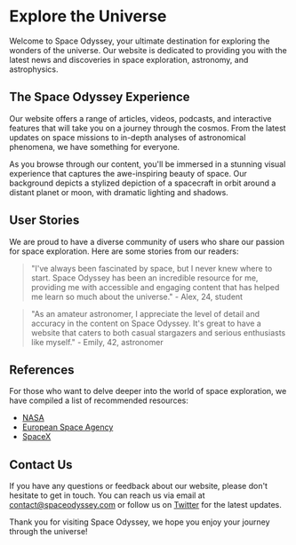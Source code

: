 <!--font:Poppins-->

# Explore the Universe

Welcome to Space Odyssey, your ultimate destination for exploring the wonders of the universe. Our website is dedicated to providing you with the latest news and discoveries in space exploration, astronomy, and astrophysics.

## The Space Odyssey Experience

Our website offers a range of articles, videos, podcasts, and interactive features that will take you on a journey through the cosmos. From the latest updates on space missions to in-depth analyses of astronomical phenomena, we have something for everyone.

As you browse through our content, you'll be immersed in a stunning visual experience that captures the awe-inspiring beauty of space. Our background depicts a stylized depiction of a spacecraft in orbit around a distant planet or moon, with dramatic lighting and shadows.

## User Stories

We are proud to have a diverse community of users who share our passion for space exploration. Here are some stories from our readers:

> "I've always been fascinated by space, but I never knew where to start. Space Odyssey has been an incredible resource for me, providing me with accessible and engaging content that has helped me learn so much about the universe." - Alex, 24, student

> "As an amateur astronomer, I appreciate the level of detail and accuracy in the content on Space Odyssey. It's great to have a website that caters to both casual stargazers and serious enthusiasts like myself." - Emily, 42, astronomer

## References

For those who want to delve deeper into the world of space exploration, we have compiled a list of recommended resources:

-   [NASA](#nasa)
-   [European Space Agency](#esa)
-   [SpaceX](#spacex)

## Contact Us

If you have any questions or feedback about our website, please don't hesitate to get in touch. You can reach us via email at [contact@spaceodyssey.com](mailto:contact@spaceodyssey.com) or follow us on [Twitter](#twitter) for the latest updates.

Thank you for visiting Space Odyssey, we hope you enjoy your journey through the universe!

<!--

Write me content for website with wallpaper which alt text is:

"A stylized depiction of a spacecraft in orbit around a distant planet or moon, with dramatic lighting and shadows."

The name/title of the page should not be 1:1 copy of the alt text but rather a real content of the website which is using this wallpaper.

- Use markdown format
- Start with heading
- Heading should be short and concise
- The content should look like a real website
- The website should not be about the wallpaper, wallpaper is just a related background
- Heading should be contain work "wallpaper" or "background"
- Include real sections like references, contact, user stories, etc. use things relevant to the page purpose.
- Feel free to use structure like headings, bullets, numbering, blockquotes, paragraphs, horizontal lines, etc.
- You can use formatting like bold or _italic_
- You can include UTF-8 emojis
- Links should be only #hash anchors (and you can refer to the document itself)
- Do not include images


---


# Space Odyssey Wallpaper

Welcome to our website dedicated to exploring the wonders of space! Our Space Odyssey Wallpaper sets the tone for an out-of-this-world experience as you browse through our content.

## About Us

We are a team of passionate space enthusiasts who aim to share our knowledge and fascination with the universe. Our website offers a range of articles, videos, and podcasts that cover topics such as astronomy, space exploration, and the latest discoveries in the field.

## User Stories

Our readers come from all walks of life, from amateur stargazers to professional astronomers. Here are some stories from our users:

> "I love visiting this website to learn about the latest space missions and discoveries. The Space Odyssey Wallpaper is a great addition to the site, it really captures the sense of adventure and exploration that I feel when I look up at the night sky." - John, 28, student

> "As a teacher, I use this website to inspire my students to learn more about science and space. The wallpaper creates a fantastic backdrop for our lessons and discussions, and the content is always informative and engaging." - Sarah, 35, educator

## References

For those who want to delve deeper into the world of space exploration, we have compiled a list of recommended resources:

- [NASA](#nasa)
- [SpaceX](#spacex)
- [European Space Agency](#esa)

## Contact Us

If you have any questions or feedback about our website, please don't hesitate to get in touch. You can reach us via email at [contact@spaceodyssey.com](mailto:contact@spaceodyssey.com) or follow us on [Twitter](#twitter) for the latest updates.

Thank you for visiting Space Odyssey, we hope you enjoy your journey through the cosmos!


---


Heading should not include word "wallpaper". The website should not be about the wallpaper itself, wallpaper is just a related background, rewrite whole content.


---


# Explore the Universe with Space Odyssey

Welcome to Space Odyssey, your ultimate destination for exploring the wonders of the universe. Our website is dedicated to providing you with the latest news and discoveries in space exploration, astronomy, and astrophysics.

## The Space Odyssey Experience

Our website offers a range of articles, videos, podcasts, and interactive features that will take you on a journey through the cosmos. From the latest updates on space missions to in-depth analyses of astronomical phenomena, we have something for everyone.

As you browse through our content, you'll be immersed in a stunning visual experience that captures the awe-inspiring beauty of space. Our background depicts a stylized depiction of a spacecraft in orbit around a distant planet or moon, with dramatic lighting and shadows.

## User Stories

We are proud to have a diverse community of users who share our passion for space exploration. Here are some stories from our readers:

> "I've always been fascinated by space, but I never knew where to start. Space Odyssey has been an incredible resource for me, providing me with accessible and engaging content that has helped me learn so much about the universe." - Alex, 24, student

> "As an amateur astronomer, I appreciate the level of detail and accuracy in the content on Space Odyssey. It's great to have a website that caters to both casual stargazers and serious enthusiasts like myself." - Emily, 42, astronomer

## References

For those who want to delve deeper into the world of space exploration, we have compiled a list of recommended resources:

- [NASA](#nasa)
- [European Space Agency](#esa)
- [SpaceX](#spacex)

## Contact Us

If you have any questions or feedback about our website, please don't hesitate to get in touch. You can reach us via email at [contact@spaceodyssey.com](mailto:contact@spaceodyssey.com) or follow us on [Twitter](#twitter) for the latest updates.

Thank you for visiting Space Odyssey, we hope you enjoy your journey through the universe!


---


Write me a Google font which is best fitting for the website.

Pick from the list:
- Montserrat
- Orbitron
- Alegreya
- Raleway
- Playfair Display
- Inter
- IBM Plex Sans
- Futura
- Lobster
- Cinzel
- Open Sans
- Cormorant Garamond
- Exo 2
- Poppins
- Cabin
- Barlow Condensed
- Dancing Script
- Barlow Condensed
- Roboto
- Great Vibes
- Cinzel Decorative
- Lato


Write just the font name nothing else.


---


Poppins

-->

